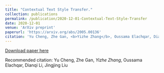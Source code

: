 ```yaml
---
title: "Contextual Text Style Transfer."
collection: publications
permalink: /publication/2020-12-01-Contextual-Text-Style-Transfer
date: 2020-12-01
venue: 'ArXiv preprint'
paperurl: 'https://arxiv.org/abs/2005.00136'
citation: 'Yu Cheng, Zhe Gan, <b>Yizhe Zhang</b>, Oussama Elachqar, Dianqi Li, Jingjing Liu'
---
```

[Download paper here](https://arxiv.org/abs/2005.00136)

Recommended citation: Yu Cheng, Zhe Gan, *Yizhe Zhang*, Oussama Elachqar, Dianqi Li, Jingjing Liu